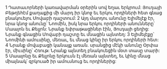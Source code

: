 1 Դատաւորների կառավարման օրերին սով եղաւ երկրում: Յուդայի Բեթղեհէմ քաղաքից մի մարդ իր կնոջ եւ երկու որդիների հետ գնաց բնակուելու Մովաբի դաշտում: 2 Այդ մարդու անունը Ելիմելէք էր, նրա կնոջ անունը՝ Նոոմին, իսկ նրա երկու որդիների անունները՝ Մաալոն եւ Քելլոն: Նրանք եփրաթացիներ էին, Յուդայի ցեղից: Նրանք գնացին Մովաբի դաշտը եւ մնացին այնտեղ: 3 Ելիմելէքը՝ Նոոմինի ամուսինը, մեռաւ, եւ մնաց կինը իր երկու որդիների հետ: 4 Նրանք մովաբացի կանայք առան. սրանցից մէկի անունը Օրփա էր, միւսինը՝ Հռութ: Նրանք այնտեղ բնակուեցին մօտ տասը տարի: 5 Մաալոնը եւ Քելլոնը երկուսն էլ մեռան այնտեղ, եւ կինը մնաց միայնակ՝ զրկուած իր ամուսնուց եւ որդիներից:
